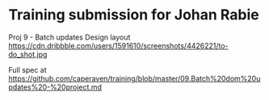 # Training submission for Johan Rabie

Proj 9 - Batch updates
Design layout
<https://cdn.dribbble.com/users/1591610/screenshots/4426221/to-do_shot.jpg>

Full spec at
<https://github.com/caperaven/training/blob/master/09.Batch%20dom%20updates%20-%20project.md>
